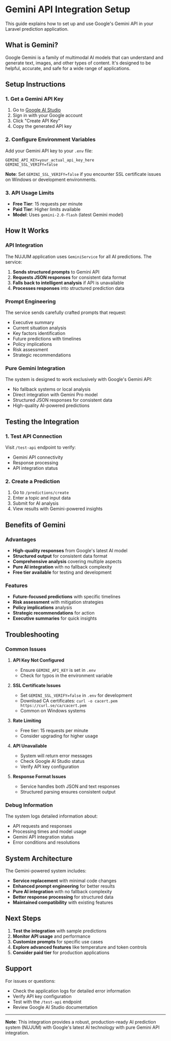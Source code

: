 # Gemini API Integration Setup

This guide explains how to set up and use Google's Gemini API in your Laravel prediction application.

## What is Gemini?

Google Gemini is a family of multimodal AI models that can understand and generate text, images, and other types of content. It's designed to be helpful, accurate, and safe for a wide range of applications.

## Setup Instructions

### 1. Get a Gemini API Key

1. Go to [Google AI Studio](https://makersuite.google.com/app/apikey)
2. Sign in with your Google account
3. Click "Create API Key"
4. Copy the generated API key

### 2. Configure Environment Variables

Add your Gemini API key to your `.env` file:

```env
GEMINI_API_KEY=your_actual_api_key_here
GEMINI_SSL_VERIFY=false
```

**Note**: Set `GEMINI_SSL_VERIFY=false` if you encounter SSL certificate issues on Windows or development environments.

### 3. API Usage Limits

- **Free Tier**: 15 requests per minute
- **Paid Tier**: Higher limits available
- **Model**: Uses `gemini-2.0-flash` (latest Gemini model)

## How It Works

### API Integration

The NUJUM application uses `GeminiService` for all AI predictions. The service:

1. **Sends structured prompts** to Gemini API
2. **Requests JSON responses** for consistent data format
3. **Falls back to intelligent analysis** if API is unavailable
4. **Processes responses** into structured prediction data

### Prompt Engineering

The service sends carefully crafted prompts that request:
- Executive summary
- Current situation analysis
- Key factors identification
- Future predictions with timelines
- Policy implications
- Risk assessment
- Strategic recommendations

### Pure Gemini Integration

The system is designed to work exclusively with Google's Gemini API:
- No fallback systems or local analysis
- Direct integration with Gemini Pro model
- Structured JSON responses for consistent data
- High-quality AI-powered predictions

## Testing the Integration

### 1. Test API Connection

Visit `/test-api` endpoint to verify:
- Gemini API connectivity
- Response processing
- API integration status

### 2. Create a Prediction

1. Go to `/predictions/create`
2. Enter a topic and input data
3. Submit for AI analysis
4. View results with Gemini-powered insights

## Benefits of Gemini

### Advantages
- **High-quality responses** from Google's latest AI model
- **Structured output** for consistent data format
- **Comprehensive analysis** covering multiple aspects
- **Pure AI integration** with no fallback complexity
- **Free tier available** for testing and development

### Features
- **Future-focused predictions** with specific timelines
- **Risk assessment** with mitigation strategies
- **Policy implications** analysis
- **Strategic recommendations** for action
- **Executive summaries** for quick insights

## Troubleshooting

### Common Issues

1. **API Key Not Configured**
   - Ensure `GEMINI_API_KEY` is set in `.env`
   - Check for typos in the environment variable

2. **SSL Certificate Issues**
   - Set `GEMINI_SSL_VERIFY=false` in `.env` for development
   - Download CA certificates: `curl -o cacert.pem https://curl.se/ca/cacert.pem`
   - Common on Windows systems

3. **Rate Limiting**
   - Free tier: 15 requests per minute
   - Consider upgrading for higher usage

4. **API Unavailable**
   - System will return error messages
   - Check Google AI Studio status
   - Verify API key configuration

5. **Response Format Issues**
   - Service handles both JSON and text responses
   - Structured parsing ensures consistent output

### Debug Information

The system logs detailed information about:
- API requests and responses
- Processing times and model usage
- Gemini API integration status
- Error conditions and resolutions

## System Architecture

The Gemini-powered system includes:

- **Service replacement** with minimal code changes
- **Enhanced prompt engineering** for better results
- **Pure AI integration** with no fallback complexity
- **Better response processing** for structured data
- **Maintained compatibility** with existing features

## Next Steps

1. **Test the integration** with sample predictions
2. **Monitor API usage** and performance
3. **Customize prompts** for specific use cases
4. **Explore advanced features** like temperature and token controls
5. **Consider paid tier** for production applications

## Support

For issues or questions:
- Check the application logs for detailed error information
- Verify API key configuration
- Test with the `/test-api` endpoint
- Review Google AI Studio documentation

---

**Note**: This integration provides a robust, production-ready AI prediction system (NUJUM) with Google's latest AI technology with pure Gemini API integration.
